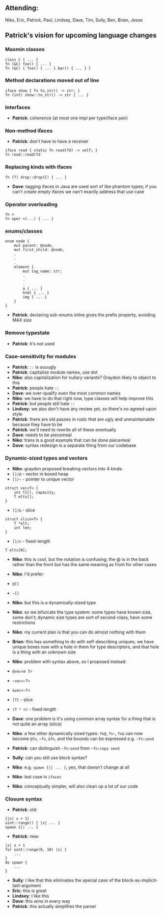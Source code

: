## Attending:

Niko, Eric, Patrick, Paul, Lindsey, Dave, Tim, Sully, Ben, Brian, Jesse

## Patrick's vision for upcoming language changes

### Maxmin classes

```
class C { ... }
fn (&C) foo() { ... }
fn (&C) { foo() { ... } bar() { ... } }

```

### Method declarations moved out of line

```
iface show { fn to_str() -> str; }
fn (int) show::to_str() -> str { ... }
```

### Interfaces

  * **Patrick**: coherence (at most one impl per type/iface pair)

### Non-method ifaces

  * **Patrick**: don't have to have a receiver

```
iface read { static fn read(fd) -> self; }
fn read::read(fd 
```

### Replacing kinds with ifaces

```
fn (T) drop::drop(C) { ... }
```

  * **Dave**: tagging ifaces in Java are used sort of like phantom types; if you can't create empty ifaces we can't exactly address that use case

### Operator overloading

```
fn <
fn oper <(...) { ... }
```

### enums/classes

```
enum node {
    mut parent: @node,
    mut first_child: @node,
    .
    .
    .
    element {
        mut tag_name: str;
        .
        .
        .
        a { ... }
        html { ... }
        img { ... }
    }
}
```

  * **Patrick**: declaring sub-enums inline gives the prefix property, avoiding MAX size

### Remove typestate

  * **Patrick**: it's not used

### Case-sensitivity for modules

  * **Patrick**: `::` is uuuugly
  * **Patrick**: capitalize module names, use dot
  * **Niko**: also capitalization for nullary variants? Graydon likely to object to this
  * **Patrick**: people hate `::`
  * **Dave**: we over-qualify even the most common names
  * **Niko**: we have to do that right now, type classes will help improve this
  * **Patrick**: but people still hate `::`
  * **Lindsey**: we also don't have any review yet, so there's no agreed-upon style
  * **Patrick**: there are old passes in rustc that are ugly and unmaintainable because they have to be
  * **Patrick**: we'll need to rewrite all of these eventually
  * **Dave**: needs to be piecemeal
  * **Niko**: trans is a good example that can be done piecemeal
  * **Dave**: syntax redesign is a separate thing from our codebase

### Dynamic-sized types and vectors

  * **Niko**: graydon proposed breaking vectors into 4 kinds:
   * `[]/@` - vector in boxed heap
   * `[]/~` - pointer to unique vector

```
struct vec<T> {
    int fill, capacity;
    T elts[];
}

```

   * `[]/&` - slice

```
struct slice<T> {
    T *elt;
    int len;
}
```

   * `[]/n` - fixed-length

```
T elts[N];
```

  * **Niko**: this is cool, but the notation is confusing; the @ is in the back rather than the front but has the same meaning as front for other cases
  * **Niko**: I'd prefer:

   * `@[]`
   * `~[]`

  * **Niko**: but this is a dynamically-sized type
  * **Niko**: so we bifurcate the type system: some types have known size, some don't; dynamic size types are sort of second-class, have some restrictions
  * **Niko**: my current plan is that you can do almost nothing with them
  * **Brian**: this has something to do with self-describing uniques; we have unique boxes now with a hole in them for type descriptors, and that hole is a thing with an unknown size
  * **Niko**: problem with syntax above, so I proposed instead:
   * `@vec<m T>`
   * `~vec<~T>`
   * `&vec<~T>`
   * `[T]` - slice
   * `(T * n)` - fixed length
  * **Dave**: one problem is it's using common array syntax for a thing that is not quite an array (slice)
  * **Niko**: a few other dynamically sized types: `fn@`, `fn~`, `fn&` can now become `@fn`, `~fn`, `&fn`, and the bounds can be expressed e.g. `~fn:send`
  * **Patrick**: can distinguish `~fn:send` from `~fn:copy send`
  * **Sully**: can you still use block syntax?
  * **Niko**: e.g. `spawn {|| ... }`, yes, that doesn't change at all
  * **Niko**: last case is `ifaces`
  * **Niko**: conceptually simpler, will also clean up a lot of our code

### Closure syntax

  * **Patrick**: old:

```
{|x| x + 1}
uint::range() { |x| ... }
spawn {|| ... }
```

  * **Patrick**: new:

```
|x| x + 1
for uint::range(0, 10) |x| {
    ...
}
do spawn {
    ...
}
```

  * **Sully**: I like that this eliminates the special case of the block-as-implicit-last-argument
  * **Eric**: this is great
  * **Lindsey**: I like this
  * **Dave**: this wins in every way
  * **Patrick**: this actually simplifies the parser
